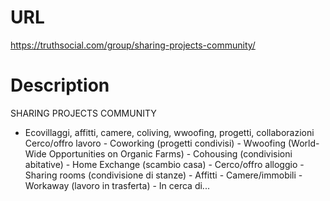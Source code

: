 # URL
https://truthsocial.com/group/sharing-projects-community/

# Description
SHARING PROJECTS COMMUNITY<br>
- Ecovillaggi, affitti, camere, coliving, wwoofing, progetti, collaborazioni<br>
Cerco/offro lavoro - Coworking (progetti condivisi) - Wwoofing (World-Wide Opportunities on Organic Farms) - Cohousing (condivisioni abitative) - Home Exchange (scambio casa) - Cerco/offro alloggio - Sharing rooms (condivisione di stanze) - Affitti - Camere/immobili - Workaway (lavoro in trasferta) - In cerca di...
